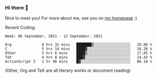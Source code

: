 ### Hi there 👋

Nice to meet you! For more about me, see you on [my homepage](https://jiayipan.me) :)


Recent Coding:
<!--START_SECTION:waka-->
```text
Week: 06 September, 2021 - 12 September, 2021

Org              8 hrs 32 mins   ███████▒░░░░░░░░░░░░░░░░░   29.80 % 
C                5 hrs 14 mins   ████▓░░░░░░░░░░░░░░░░░░░░   18.28 % 
Other            5 hrs 6 mins    ████▒░░░░░░░░░░░░░░░░░░░░   17.85 % 
TeX              4 hrs 8 mins    ███▓░░░░░░░░░░░░░░░░░░░░░   14.43 % 
ActionScript 3   1 hr 46 mins    █▓░░░░░░░░░░░░░░░░░░░░░░░   06.18 % 
```
<!--END_SECTION:waka-->
(Other, Org and TeX are all literary works or document reading)
